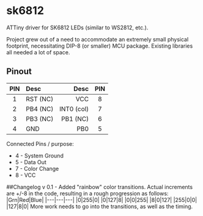 # sk6812

ATTiny driver for SK6812 LEDs (similar to WS2812, etc.).  

Project grew out of a need to accommodate an extremely small physical
footprint, necessitating DIP-8 (or smaller) MCU package.  Existing
libraries all needed a lot of space.

## Pinout 
|PIN  | Desc      |Desc      |PIN  |
|:---:|:----------|---------:|:---:|
|1    |RST (NC)   |VCC       |    8|
|2    |PB4 (NC)   |INT0 (col)|    7|
|3    |PB3 (NC)   |PB1 (NC)  |    6|
|4    |GND        |PB0       |    5|

Connected Pins / purpose:
* 4 - System Ground
* 5 - Data Out
* 7 - Color Change
* 8 - VCC

##Changelog
v 0.1 - Added "rainbow" color transitions.  Actual increments are +/-8
in the code, resulting in a rough progression as follows:
|Grn|Red|Blue|
|---|---|---|
|0|255|0|
|0|127|8|
|0|0|255|
|8|0|127|
|255|0|0|
|127|8|0|
More work needs to go into the transitions, as well as the timing.
